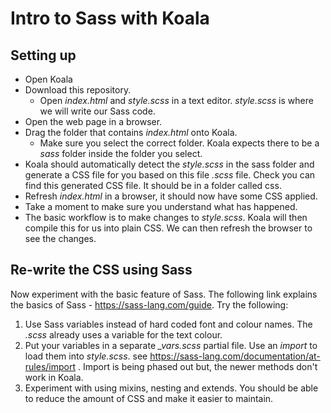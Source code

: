 # Intro to Sass with Koala
## Setting up
* Open Koala
* Download this repository.
  * Open *index.html* and *style.scss* in a text editor. *style.scss* is where we will write our Sass code.
* Open the web page in a browser.
* Drag the folder that contains *index.html* onto Koala.
  * Make sure you select the correct folder. Koala expects there to be a *sass* folder inside the folder you select.
* Koala should automatically detect the *style.scss* in the sass folder and generate a CSS file for you based on this file *.scss* file. Check you can find this generated CSS file. It should be in a folder called css.
* Refresh *index.html* in a browser, it should now have some CSS applied.
* Take a moment to make sure you understand what has happened.
* The basic workflow is to make changes to *style.scss*. Koala will then compile this for us into plain CSS. We can then refresh the browser to see the changes.

## Re-write the CSS using Sass
Now experiment with the basic feature of Sass. The following link explains the basics of Sass - https://sass-lang.com/guide. Try the following:
1. Use Sass variables instead of hard coded font and colour names. The *.scss* already uses a variable for the text colour.
2. Put your variables in a separate *_vars.scss* partial file. Use an *import* to load them into *style.scss*. see https://sass-lang.com/documentation/at-rules/import . Import is being phased out but, the newer methods don't work in Koala.
3. Experiment with using mixins, nesting and extends. You should be able to reduce the amount of CSS and make it easier to maintain.
